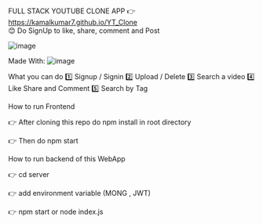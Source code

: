
FULL STACK YOUTUBE CLONE APP
👉  https://kamalkumar7.github.io/YT_Clone        
😊  Do SignUp to like, share, comment and Post 

![image](https://user-images.githubusercontent.com/78609121/228967524-0ac2ce44-850b-4cb0-bae3-df243f44dcf6.png)



Made With:
![image](https://user-images.githubusercontent.com/78609121/228961201-a790fc49-3a05-4a35-8af6-25c10a4ed8eb.png)

What you can do
1️⃣ Signup / Signin 
2️⃣ Upload / Delete 
3️⃣ Search a video
4️⃣ Like Share and Comment
5️⃣ Search by Tag


How to run Frontend

👉 After cloning this repo do npm install in root directory

👉 Then do npm start

How to run backend of this WebApp

👉 cd server

👉 add environment variable (MONG , JWT)

👉 npm start or node index.js







 



